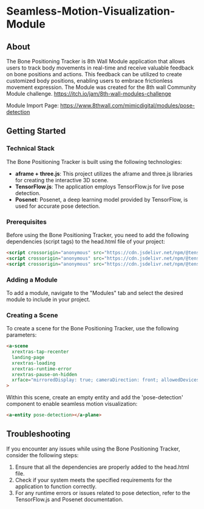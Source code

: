 

# Seamless-Motion-Visualization-Module
## About

The Bone Positioning Tracker is 8th Wall Module application that allows users to track body movements in real-time and receive valuable feedback on bone positions and actions. This feedback can be utilized to create customized body positions, enabling users to embrace frictionless movement expression. The Module was created for the 8th wall Community Module challenge. https://itch.io/jam/8th-wall-modules-challenge

Module Import Page: https://www.8thwall.com/mimicdigital/modules/pose-detection



## Getting Started

### Technical Stack

The Bone Positioning Tracker is built using the following technologies:

- **aframe + three.js**: This project utilizes the aframe and three.js libraries for creating the interactive 3D scene.
- **TensorFlow.js**: The application employs TensorFlow.js for live pose detection.
- **Posenet**: Posenet, a deep learning model provided by TensorFlow, is used for accurate pose detection.

### Prerequisites

Before using the Bone Positioning Tracker, you need to add the following dependencies (script tags) to the head.html file of your project:

```html
<script crossorigin="anonymous" src="https://cdn.jsdelivr.net/npm/@tensorflow/tfjs"></script>
<script crossorigin="anonymous" src="https://cdn.jsdelivr.net/npm/@tensorflow-models/pose-detection"></script>
<script crossorigin="anonymous" src="https://cdn.jsdelivr.net/npm/@tensorflow-models/posenet@2.2.2/dist/posenet.min.js"></script>
```

### Adding a Module

To add a module, navigate to the "Modules" tab and select the desired module to include in your project.

### Creating a Scene

To create a scene for the Bone Positioning Tracker, use the following parameters:

```html
<a-scene
  xrextras-tap-recenter
  landing-page
  xrextras-loading
  xrextras-runtime-error
  xrextras-pause-on-hidden
  xrface="mirroredDisplay: true; cameraDirection: front; allowedDevices: any;"
>
```

Within this scene, create an empty entity and add the 'pose-detection' component to enable seamless motion visualization:

```html
<a-entity pose-detection></a-plane>
```

## Troubleshooting

If you encounter any issues while using the Bone Positioning Tracker, consider the following steps:

1. Ensure that all the dependencies are properly added to the head.html file.
2. Check if your system meets the specified requirements for the application to function correctly.
3. For any runtime errors or issues related to pose detection, refer to the TensorFlow.js and Posenet documentation.
